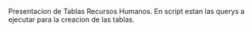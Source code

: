 Presentacion de Tablas Recursos Humanos.
En script estan las querys a ejecutar para la creacion de las tablas.
